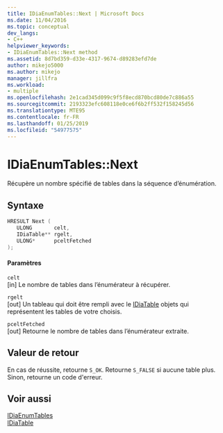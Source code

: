 ```yaml
---
title: IDiaEnumTables::Next | Microsoft Docs
ms.date: 11/04/2016
ms.topic: conceptual
dev_langs:
- C++
helpviewer_keywords:
- IDiaEnumTables::Next method
ms.assetid: 8d7bd359-d33e-4317-9674-d89283efd7de
author: mikejo5000
ms.author: mikejo
manager: jillfra
ms.workload:
- multiple
ms.openlocfilehash: 2e1cad345d099c9f5f8ecd870bcd80de7c886a55
ms.sourcegitcommit: 2193323efc608118e0ce6f6b2ff532f158245d56
ms.translationtype: MTE95
ms.contentlocale: fr-FR
ms.lasthandoff: 01/25/2019
ms.locfileid: "54977575"
---
```

# <a name="idiaenumtablesnext"></a>IDiaEnumTables::Next
Récupère un nombre spécifié de tables dans la séquence d’énumération.  
  
## <a name="syntax"></a>Syntaxe  
  
```C++  
HRESULT Next (   
   ULONG       celt,  
   IDiaTable** rgelt,  
   ULONG*      pceltFetched  
);  
```  
  
#### <a name="parameters"></a>Paramètres  
 `celt`  
 [in] Le nombre de tables dans l’énumérateur à récupérer.  
  
 `rgelt`  
 [out] Un tableau qui doit être rempli avec le [IDiaTable](../../debugger/debug-interface-access/idiatable.md) objets qui représentent les tables de votre choisis.  
  
 `pceltFetched`  
 [out] Retourne le nombre de tables dans l’énumérateur extraite.  
  
## <a name="return-value"></a>Valeur de retour  
 En cas de réussite, retourne `S_OK`. Retourne `S_FALSE` si aucune table plus. Sinon, retourne un code d'erreur.  
  
## <a name="see-also"></a>Voir aussi  
 [IDiaEnumTables](../../debugger/debug-interface-access/idiaenumtables.md)   
 [IDiaTable](../../debugger/debug-interface-access/idiatable.md)